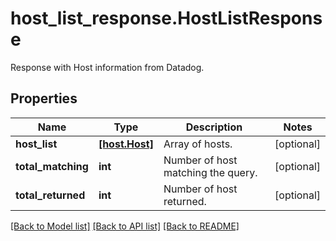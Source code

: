 # host_list_response.HostListResponse

Response with Host information from Datadog.
## Properties
Name | Type | Description | Notes
------------ | ------------- | ------------- | -------------
**host_list** | [**[host.Host]**](Host.md) | Array of hosts. | [optional] 
**total_matching** | **int** | Number of host matching the query. | [optional] 
**total_returned** | **int** | Number of host returned. | [optional] 

[[Back to Model list]](README.md#documentation-for-models) [[Back to API list]](README.md#documentation-for-api-endpoints) [[Back to README]](README.md)



